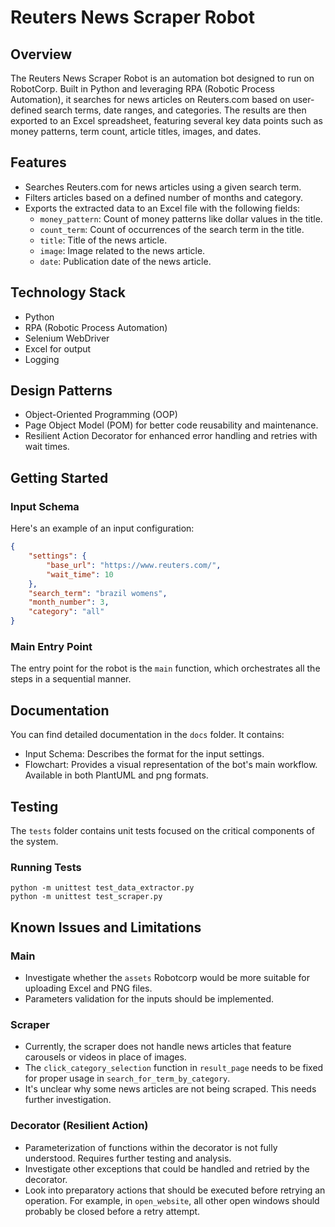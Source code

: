 # Reuters News Scraper Robot

## Overview

The Reuters News Scraper Robot is an automation bot designed to run on RobotCorp. Built in Python and leveraging RPA (Robotic Process Automation), it searches for news articles on Reuters.com based on user-defined search terms, date ranges, and categories. The results are then exported to an Excel spreadsheet, featuring several key data points such as money patterns, term count, article titles, images, and dates.

## Features

- Searches Reuters.com for news articles using a given search term.
- Filters articles based on a defined number of months and category.
- Exports the extracted data to an Excel file with the following fields:
  - `money_pattern`: Count of money patterns like dollar values in the title.
  - `count_term`: Count of occurrences of the search term in the title.
  - `title`: Title of the news article.
  - `image`: Image related to the news article.
  - `date`: Publication date of the news article.

## Technology Stack

- Python
- RPA (Robotic Process Automation)
- Selenium WebDriver
- Excel for output
- Logging

## Design Patterns

- Object-Oriented Programming (OOP)
- Page Object Model (POM) for better code reusability and maintenance.
- Resilient Action Decorator for enhanced error handling and retries with wait times.

## Getting Started

### Input Schema

Here's an example of an input configuration:

```json
{
    "settings": {
        "base_url": "https://www.reuters.com/",
        "wait_time": 10
    },
    "search_term": "brazil womens",
    "month_number": 3,
    "category": "all"
}
```

### Main Entry Point

The entry point for the robot is the `main` function, which orchestrates all the steps in a sequential manner.

## Documentation

You can find detailed documentation in the `docs` folder. It contains:

- Input Schema: Describes the format for the input settings.
- Flowchart: Provides a visual representation of the bot's main workflow. Available in both PlantUML and png formats.

## Testing

The `tests` folder contains unit tests focused on the critical components of the system.

### Running Tests

```
python -m unittest test_data_extractor.py
python -m unittest test_scraper.py
```

## Known Issues and Limitations

### Main

- Investigate whether the `assets` Robotcorp would be more suitable for uploading Excel and PNG files.
- Parameters validation for the inputs should be implemented.

### Scraper

- Currently, the scraper does not handle news articles that feature carousels or videos in place of images.
- The `click_category_selection` function in `result_page` needs to be fixed for proper usage in `search_for_term_by_category`.
- It's unclear why some news articles are not being scraped. This needs further investigation.

### Decorator (Resilient Action)

- Parameterization of functions within the decorator is not fully understood. Requires further testing and analysis.
- Investigate other exceptions that could be handled and retried by the decorator.
- Look into preparatory actions that should be executed before retrying an operation. For example, in `open_website`, all other open windows should probably be closed before a retry attempt.